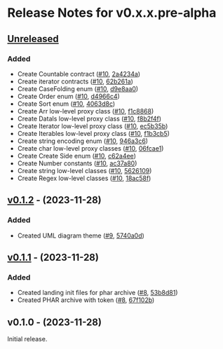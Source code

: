 # Release Notes for v0.x.x.pre-alpha

## [Unreleased](https://github.com/The-FireHub-Project/Core/compare/v0.1.2...develop-pre-alpha-m1)

### Added
- Create Countable contract ([#10](https://github.com/The-FireHub-Project/Core/issues/10), [2a4234a](https://github.com/The-FireHub-Project/Core/pull/7/commits/2a4234a))
- Create iterator contracts ([#10](https://github.com/The-FireHub-Project/Core/issues/10), [62b261a](https://github.com/The-FireHub-Project/Core/pull/7/commits/62b261a))
- Create CaseFolding enum ([#10](https://github.com/The-FireHub-Project/Core/issues/10), [d9e8aa0](https://github.com/The-FireHub-Project/Core/pull/7/commits/d9e8aa0))
- Create Order enum ([#10](https://github.com/The-FireHub-Project/Core/issues/10), [d4966c4](https://github.com/The-FireHub-Project/Core/pull/7/commits/d4966c4))
- Create Sort enum ([#10](https://github.com/The-FireHub-Project/Core/issues/10), [4063d8c](https://github.com/The-FireHub-Project/Core/pull/7/commits/4063d8c))
- Create Arr low-level proxy class ([#10](https://github.com/The-FireHub-Project/Core/issues/10), [f1c8868](https://github.com/The-FireHub-Project/Core/pull/7/commits/f1c8868))
- Create DataIs low-level proxy class ([#10](https://github.com/The-FireHub-Project/Core/issues/10), [f8b2f4f](https://github.com/The-FireHub-Project/Core/pull/7/commits/f8b2f4f))
- Create Iterator low-level proxy class ([#10](https://github.com/The-FireHub-Project/Core/issues/10), [ec5b35b](https://github.com/The-FireHub-Project/Core/pull/7/commits/ec5b35b))
- Create Iterables low-level proxy class ([#10](https://github.com/The-FireHub-Project/Core/issues/10), [f1b3cb5](https://github.com/The-FireHub-Project/Core/pull/7/commits/f1b3cb5))
- Create string encoding enum ([#10](https://github.com/The-FireHub-Project/Core/issues/10), [946a3c6](https://github.com/The-FireHub-Project/Core/pull/7/commits/946a3c6))
- Create char low-level proxy classes ([#10](https://github.com/The-FireHub-Project/Core/issues/10), [06fcae1](https://github.com/The-FireHub-Project/Core/pull/7/commits/06fcae1))
- Create Create Side enum ([#10](https://github.com/The-FireHub-Project/Core/issues/10), [c62a4ee](https://github.com/The-FireHub-Project/Core/pull/7/commits/c62a4ee))
- Create Number constants ([#10](https://github.com/The-FireHub-Project/Core/issues/10), [ac37a80](https://github.com/The-FireHub-Project/Core/pull/7/commits/ac37a80))
- Create string low-level classes ([#10](https://github.com/The-FireHub-Project/Core/issues/10), [5626109](https://github.com/The-FireHub-Project/Core/pull/7/commits/5626109))
- Create Regex low-level classes ([#10](https://github.com/The-FireHub-Project/Core/issues/10), [18ac58f](https://github.com/The-FireHub-Project/Core/pull/7/commits/18ac58f))

## [v0.1.2](https://github.com/The-FireHub-Project/Core/compare/v0.1.1...v0.1.2) - (2023-11-28)

### Added
- Created UML diagram theme ([#9](https://github.com/The-FireHub-Project/Core/issues/9), [5740a0d](https://github.com/The-FireHub-Project/Core/pull/7/commits/5740a0d))

## [v0.1.1](https://github.com/The-FireHub-Project/Core/compare/v0.1.0...v0.1.1) - (2023-11-28)

### Added
- Created landing init files for phar archive ([#8](https://github.com/The-FireHub-Project/Core/issues/8), [53b8d81](https://github.com/The-FireHub-Project/Core/pull/7/commits/53b8d81))
- Created PHAR archive with token ([#8](https://github.com/The-FireHub-Project/Core/issues/8), [67f102b](https://github.com/The-FireHub-Project/Core/pull/7/commits/67f102b))

## v0.1.0 - (2023-11-28)

Initial release.